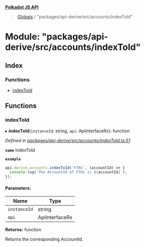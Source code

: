 **[Polkadot JS API](../README.md)**

> [Globals](../globals.md) / "packages/api-derive/src/accounts/indexToId"

# Module: "packages/api-derive/src/accounts/indexToId"

## Index

### Functions

* [indexToId](_packages_api_derive_src_accounts_indextoid_.md#indextoid)

## Functions

### indexToId

▸ **indexToId**(`instanceId`: string, `api`: ApiInterfaceRx): function

*Defined in [packages/api-derive/src/accounts/indexToId.ts:51](https://github.com/polkadot-js/api/blob/d13e58fb3/packages/api-derive/src/accounts/indexToId.ts#L51)*

**`name`** indexToId

**`example`** 
<BR>

```javascript
api.derive.accounts.indexToId('F7Hs', (accountId) => {
  console.log(`The AccountId of F7Hs is ${accountId}`);
});
```

#### Parameters:

Name | Type |
------ | ------ |
`instanceId` | string |
`api` | ApiInterfaceRx |

**Returns:** function

Returns the corresponding AccountId.
